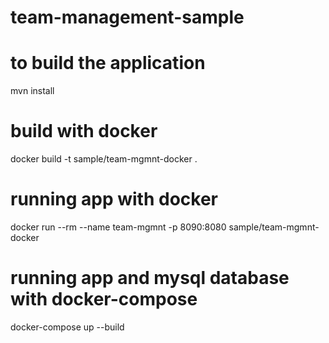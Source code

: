# team-management-sample

# to build the application
mvn install

# build with docker
docker build -t sample/team-mgmnt-docker .

# running app with docker
docker run --rm --name team-mgmnt -p 8090:8080 sample/team-mgmnt-docker

# running app and mysql database with docker-compose
docker-compose up --build
